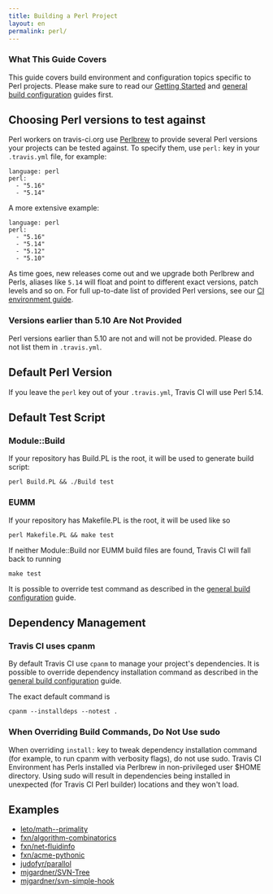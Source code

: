 ```yaml
---
title: Building a Perl Project
layout: en
permalink: perl/
---
```


### What This Guide Covers

This guide covers build environment and configuration topics specific to Perl projects. Please make sure to read our [Getting Started](/docs/user/getting-started/) and [general build configuration](/docs/user/build-configuration/) guides first.

## Choosing Perl versions to test against

Perl workers on travis-ci.org use [Perlbrew](http://perlbrew.pl/) to provide several Perl versions your projects can be tested against. To specify them, use `perl:` key in your `.travis.yml` file, for example:

    language: perl
    perl:
      - "5.16"
      - "5.14"

A more extensive example:

    language: perl
    perl:
      - "5.16"
      - "5.14"
      - "5.12"
      - "5.10"

As time goes, new releases come out and we upgrade both Perlbrew and Perls, aliases like `5.14` will float and point to different exact versions, patch levels and so on.
For full up-to-date list of provided Perl versions, see our [CI environment guide](/docs/user/ci-environment/).

### Versions earlier than 5.10 Are Not Provided

Perl versions earlier than 5.10 are not and will not be provided. Please do not list them in `.travis.yml`.


## Default Perl Version

If you leave the `perl` key out of your `.travis.yml`, Travis CI will use Perl 5.14.

## Default Test Script

### Module::Build

If your repository has Build.PL is the root, it will be used to generate build script:

    perl Build.PL && ./Build test

### EUMM

If your repository has Makefile.PL is the root, it will be used like so

    perl Makefile.PL && make test

If neither Module::Build nor EUMM build files are found, Travis CI will fall back to running

    make test

It is possible to override test command as described in the [general build configuration](/docs/user/build-configuration/) guide.


## Dependency Management

### Travis CI uses cpanm

By default Travis CI use `cpanm` to manage your project's dependencies. It is possible to override dependency installation command as described in the [general build configuration](/docs/user/build-configuration/) guide.

The exact default command is

    cpanm --installdeps --notest .

### When Overriding Build Commands, Do Not Use sudo

When overriding `install:` key to tweak dependency installation command (for example, to run cpanm with verbosity flags), do not use sudo.
Travis CI Environment has Perls installed via Perlbrew in non-privileged user $HOME directory. Using sudo will result in dependencies
being installed in unexpected (for Travis CI Perl builder) locations and they won't load.

## Examples

* [leto/math--primality](https://github.com/leto/math--primality/blob/master/.travis.yml)
* [fxn/algorithm-combinatorics](https://github.com/fxn/algorithm-combinatorics/blob/master/.travis.yml)
* [fxn/net-fluidinfo](https://github.com/fxn/net-fluidinfo/blob/master/.travis.yml)
* [fxn/acme-pythonic](https://github.com/fxn/acme-pythonic/blob/master/.travis.yml)
* [judofyr/parallol](https://github.com/judofyr/parallol/blob/travis-ci/.travis.yml)
* [mjgardner/SVN-Tree](https://github.com/mjgardner/SVN-Tree/blob/master/.travis.yml)
* [mjgardner/svn-simple-hook](https://github.com/mjgardner/svn-simple-hook/blob/master/.travis.yml)
